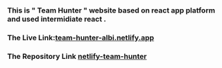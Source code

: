 ### This is " Team Hunter " website based on react app platform and used intermidiate react .


### The Live Link:[team-hunter-albi.netlify.app](http://team-hunter-albi.netlify.app)

### The Repository Link [netlify-team-hunter](https://github.com/Porgramming-Hero-web-course/react-router-albiummid)